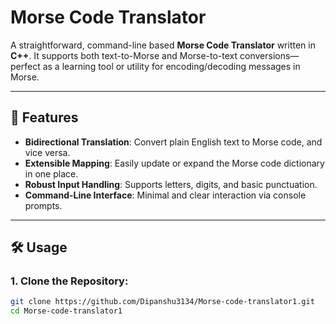 # Morse Code Translator

A straightforward, command-line based **Morse Code Translator** written in **C++**. It supports both text-to-Morse and Morse-to-text conversions—perfect as a learning tool or utility for encoding/decoding messages in Morse.

---

## 🚀 Features

- **Bidirectional Translation**: Convert plain English text to Morse code, and vice versa.
- **Extensible Mapping**: Easily update or expand the Morse code dictionary in one place.
- **Robust Input Handling**: Supports letters, digits, and basic punctuation.
- **Command-Line Interface**: Minimal and clear interaction via console prompts.

---

## 🛠️ Usage

### 1. Clone the Repository:
```bash
git clone https://github.com/Dipanshu3134/Morse-code-translator1.git
cd Morse-code-translator1
